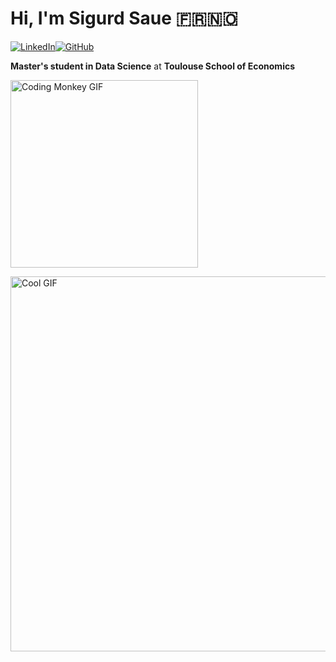 # Hi, I'm **Sigurd Saue** 🇫🇷🇳🇴

<p><a href="https://www.linkedin.com/in/sigurd-saue-197243207/" target="_blank"><img alt="LinkedIn" src="https://img.shields.io/badge/linkedin-%230077B5.svg?&style=for-the-badge&logo=linkedin&logoColor=white" /></a><a href="https://github.com/SigurdST" target="_blank"><img alt="GitHub" src="https://img.shields.io/badge/GitHub-%2312100E.svg?&style=for-the-badge&logo=Github&logoColor=white" /></a></p>

**Master's student in Data Science** at **Toulouse School of Economics**

<p><img src="https://media.giphy.com/media/JqmupuTVZYaQX5s094/giphy.gif" alt="Coding Monkey GIF" width="300" /></p>

<p>
  <img src="https://media.giphy.com/media/uM0QzrHWSDr4KwbC3v/giphy.gif" alt="Cool GIF" width="600" />
</p>
